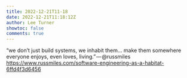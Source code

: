 ```yaml
---
title: 2022-12-21T11-18
date: 2022-12-21T11:18:12Z
author: Lee Turner
showtoc: false
comments: true
---
```


“we don’t just build systems, we inhabit them… make them somewhere everyone enjoys, even loves, living.” — @russmiles https://www.russmiles.com/software-engineering-as-a-habitat-6ffd4f3d6456

